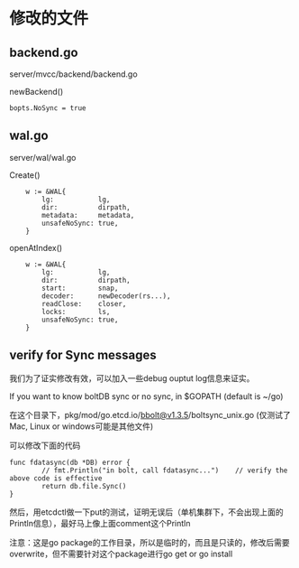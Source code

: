 # 修改的文件

## backend.go

server/mvcc/backend/backend.go

newBackend()
```
bopts.NoSync = true
```

## wal.go

server/wal/wal.go

Create()
```
	w := &WAL{
		lg:           lg,
		dir:          dirpath,
		metadata:     metadata,
		unsafeNoSync: true,
	}
```

openAtIndex()
```
	w := &WAL{
		lg:           lg,
		dir:          dirpath,
		start:        snap,
		decoder:      newDecoder(rs...),
		readClose:    closer,
		locks:        ls,
		unsafeNoSync: true,
	}
```

## verify for Sync messages

我们为了证实修改有效，可以加入一些debug ouptut log信息来证实。

If you want to know boltDB sync or no sync, in $GOPATH (default is ~/go)

在这个目录下，pkg/mod/go.etcd.io/bbolt@v1.3.5/boltsync_unix.go (仅测试了Mac, Linux or windows可能是其他文件)

可以修改下面的代码
```
func fdatasync(db *DB) error {
        // fmt.Println("in bolt, call fdatasync...")    // verify the above code is effective
        return db.file.Sync()
}
```

然后，用etcdctl做一下put的测试，证明无误后（单机集群下，不会出现上面的Println信息），最好马上像上面comment这个Println

注意：这是go package的工作目录，所以是临时的，而且是只读的，修改后需要overwrite，但不需要针对这个package进行go get or go install
